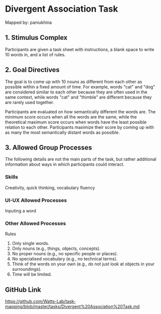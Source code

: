 # Divergent Association Task

Mapped by: paniukhina 

## 1. Stimulus Complex 
Participants are given a task sheet with instructions, a blank space to write 10 words in, and a list of rules.

## 2. Goal Directives 
The goal is to come up with 10 nouns as different from each other as possible within a fixed amount of time. For example, words "cat" and "dog" are considered similar to each other because they are often used in the same context, while words "cat" and "thimble" are different because they are rarely used together.

Participants are evaluated on how semantically different the words are. The minimum score occurs when all the words are the same, while the theoretical maximum score occurs when words have the least possible relation to each other. Participants maximize their score by coming up with as many the most semantically distant words as possible.

## 3. Allowed Group Processes 
The following details are not the main parts of the task, but rather additional information about ways in which participants could interact.

### Skills 
Creativity, quick thinking, vocabulary fluency

### UI-UX Allowed Processes
Inputing a word

### Other Allowed Processes
Rules
1. Only single words.
2. Only nouns (e.g., things, objects, concepts).
3. No proper nouns (e.g., no specific people or places).
4. No specialised vocabulary (e.g., no technical terms).
5. Think of the words on your own (e.g., do not just look at objects in your surroundings).
6. Time will be limited.

## GitHub Link 
https://github.com/Watts-Lab/task-mapping/blob/master/tasks/Divergent%20Association%20Task.md
